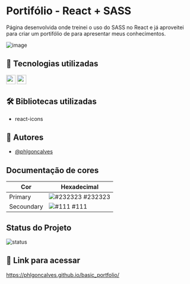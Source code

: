 
# Portifólio - React + SASS

Página desenvolvida onde treinei o uso do SASS no React e já aproveitei para criar um portifólio de para apresentar meus conhecimentos.  

![image](https://github.com/user-attachments/assets/ad67cd44-b5c3-4118-9555-29896539bc6c)


## 📡 Tecnologias utilizadas

<img src="https://github.com/user-attachments/assets/e839c0ef-208f-4b51-9639-5fafa2c5b120" width="25px"/> <img src="https://github.com/user-attachments/assets/2339e312-849a-4446-a14f-8c3214a67767" width="25px"/> 




## 🛠️ Bibliotecas utilizadas
- react-icons


## 🤵 Autores

- [@phlgoncalves](https://github.com/phlgoncalves/)



## Documentação de cores

| Cor               | Hexadecimal                                                |
| ----------------- | ---------------------------------------------------------------- |
| Primary       | ![#232323](https://via.placeholder.com/10/232323?text=+) #232323 |
| Secoundary       | ![#111](https://via.placeholder.com/10/111?text=+) #111 |


## Status do Projeto
![status](https://github.com/user-attachments/assets/feaed2ba-4df4-4407-a828-bf4873560dca)


## 🔎 Link para acessar
https://phlgoncalves.github.io/basic_portfolio/


